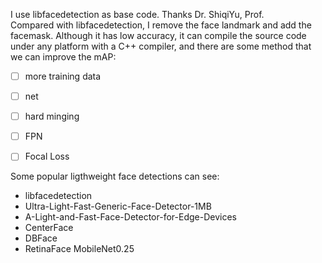 I use libfacedetection as base code. Thanks Dr. ShiqiYu, Prof.    
Compared with libfacedetection, I remove the face landmark and add the facemask. Although it has low accuracy, it can compile the source code under any platform with a C++ compiler, and there are some method that we can improve the mAP:    
- [ ] more training data
- [ ] net 
- [ ] hard minging
- [ ] FPN
- [ ] Focal Loss


Some popular ligthweight face detections can see: 
- libfacedetection
- Ultra-Light-Fast-Generic-Face-Detector-1MB
- A-Light-and-Fast-Face-Detector-for-Edge-Devices
- CenterFace
- DBFace
- RetinaFace MobileNet0.25

